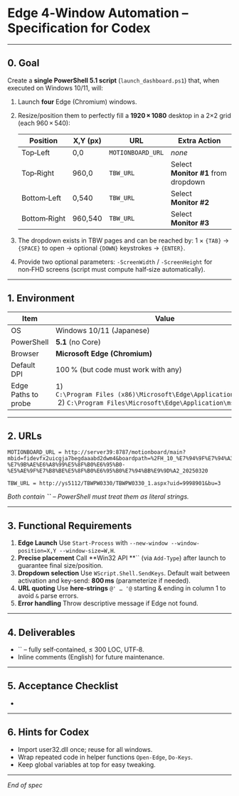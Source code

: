 # Edge 4‑Window Automation – Specification for Codex

---

## 0. Goal

Create a **single PowerShell 5.1 script** (`launch_dashboard.ps1`) that, when executed on Windows 10/11, will:

1. Launch **four** Edge (Chromium) windows.

2. Resize/position them to perfectly fill a **1920 × 1080** desktop in a 2×2 grid (each 960 × 540):

   | Position     | X,Y (px) | URL               | Extra Action                        |
   | ------------ | -------- | ----------------- | ----------------------------------- |
   | Top‑Left     | 0,0      | `MOTIONBOARD_URL` | *none*                              |
   | Top‑Right    | 960,0    | `TBW_URL`         | Select **Monitor #1** from dropdown |
   | Bottom‑Left  | 0,540    | `TBW_URL`         | Select **Monitor #2**               |
   | Bottom‑Right | 960,540  | `TBW_URL`         | Select **Monitor #3**               |

3. The dropdown exists in TBW pages and can be reached by: 1 × `{TAB}` → `{SPACE}` to open → optional `{DOWN}` keystrokes → `{ENTER}`.

4. Provide two optional parameters: `-ScreenWidth` / `-ScreenHeight` for non‑FHD screens (script must compute half‑size automatically).

---

## 1. Environment

| Item                | Value                                                                                                                          |
| ------------------- | ------------------------------------------------------------------------------------------------------------------------------ |
| OS                  | Windows 10/11 (Japanese)                                                                                                       |
| PowerShell          | **5.1** (no Core)                                                                                                              |
| Browser             | **Microsoft Edge (Chromium)**                                                                                                  |
| Default DPI         | 100 % (but code must work with any)                                                                                            |
| Edge Paths to probe | 1) `C:\Program Files (x86)\Microsoft\Edge\Application\msedge.exe`  2) `C:\Program Files\Microsoft\Edge\Application\msedge.exe` |

---

## 2. URLs

```text
MOTIONBOARD_URL = http://server39:8787/motionboard/main?mbid=fidevfx2uicgja7begdaaabd2dwm4&boardpath=%2FH_10_%E7%94%9F%E7%94%A3%E5%AE%9F%E7%B8%BE%2F0010_%E7%94%9F%E7%A8%74%E3%83%A9%E3%82%A4%E3%83%B3-%E7%9B%AE%E6%A8%99%E5%8F%B0%E6%95%B0-%E5%AE%9F%E7%B8%BE%E5%8F%B0%E6%95%B0%E7%94%BB%E9%9D%A2_20250320

TBW_URL = http://ys5112/TBWPW0330/TBWPW0330_1.aspx?uid=9998901&bu=3
```

*Both contain **\`\`** – PowerShell must treat them as literal strings.*

---

## 3. Functional Requirements

1. **Edge Launch**
   Use `Start-Process` with `--new-window --window-position=X,Y --window-size=W,H`.
2. **Precise placement**
   Call \*\*Win32 API \*\*\`\` (via `Add-Type`) after launch to guarantee final size/position.
3. **Dropdown selection**
   Use `WScript.Shell.SendKeys`. Default wait between activation and key‑send: **800 ms** (parameterize if needed).
4. **URL quoting**
   Use **here‑strings** `@' … '@` starting & ending in column 1 to avoid `&` parse errors.
5. **Error handling**
   Throw descriptive message if Edge not found.

---

## 4. Deliverables

* \`\` – fully self‑contained, ≤ 300 LOC, UTF‑8.
* Inline comments (English) for future maintenance.

---

## 5. Acceptance Checklist

*

---

## 6. Hints for Codex

* Import user32.dll once; reuse for all windows.
* Wrap repeated code in helper functions `Open-Edge`, `Do-Keys`.
* Keep global variables at top for easy tweaking.

---

*End of spec*
